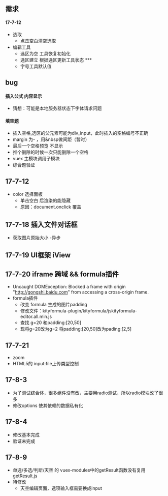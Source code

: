 ## 需求
#### 17-7-12
- 选取
  + 点击空白清空选取
- 编辑工具
  + 选区为空 工具恢复初始化
  + 选区建立 根据选区更新工具状态 ***
  + 字号工具默认值

## bug
#### 插入公式 内容显示
- 猜想：可能是本地服务器状态下字体请求问题

#### 填空题
- 插入空格,选区的父元素可能为div_input，此时插入的空格编号不正确
- margin 为- ，用&nbsp做间距（暂时）
- 最后一个空格预览 不显示
- 推个删除的时候一次只能删除一个空格
- vuex 主模块调用子模块
- 综合题验证

## 17-7-12
- color 选择面板
  + 单击空白 后渲染的能隐藏
  + 原因：document.onclick 覆盖

## 17-7-18 插入文件对话框
- 获取图片原始大小
-异步

## 17-7-19 UI框架 iView

## 17-7-20 iframe 跨域 && formula插件
- Uncaught DOMException: Blocked a frame with origin "http://gongshi.baidu.com" from accessing a cross-origin frame.
- formula插件
  + 改变 formula 生成的图片padding
  + 修改文件：kityformula-plugin/kityformula/jskityformula-editor.all.min.js
  + 查找 g=20 和padding:[20,50]
  + 现将g=20改为g=2 将padding:[20,50]改为pading:[2,5]

## 17-7-21
- zoom
- HTML5的 input:file上传类型控制

## 17-8-3
- 为了测试综合体，很多组件没有改，主要用radio测试，所以radio模块改了很多
- 修改options 使其依赖的数据私有化

## 17-8-4
- 修改基本完成
- 验证未完成

## 17-8-9
- 单选/多选/判断/天空 的 vuex-modules中的getResult函数没有复用getResult.js
- 待修改
  + 天空编辑页面，选项输入框需要换成input
